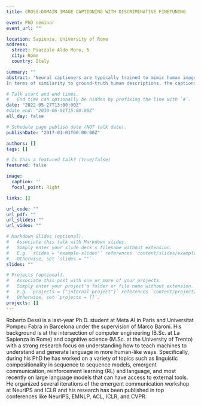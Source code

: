 ```yaml
---
title: CROSS-DOMAIN IMAGE CAPTIONING WITH DISCRIMINATIVE FINETUNING

event: PhD seminar
event_url: ""

location: Sapienza, University of Rome
address:
  street: Piazzale Aldo Moro, 5
  city: Rome
  country: Italy

summary: "" 
abstract: "Neural captioners are typically trained to mimic human image descriptions, without any awareness of the function that such descriptions might have, leading to biased and vague captions. In this talk, I’ll empirically show that adding a self-supervised objective to a neural captioner helps to recover a plain, visually descriptive language that is more informative about image contents. In particular, I’ll describe experiments where we take an out-of-the-box neural captioner, and we finetune it with a discriminative objective. Given a target image, the system must learn to produce a description that enables an out-of-the-box text-conditioned image retriever to identify the target image among a set of candidates.
In terms of similarity to ground-truth human descriptions, the captions emerging from discriminative finetuning lag slightly behind those generated by the non-finetuned model, when the latter is trained and tested on the same caption dataset. However, when the model is used without further tuning to generate captions for out-of-domain datasets, the discriminatively-finetuned captioner generates descriptions that resemble human references more than those produced by the same captioner trained only with supervised learning and without finetuning. I’ll further show that, on the Conceptual Captions dataset, discriminatively finetuned captions are more helpful than either vanilla captions or ground-truth captions for human subjects tasked with an image discrimination task. If time allows, I’ll conclude the talk by drawing a connection between our work and reinforcement learning from human feedback (RLHF), a recently introduced method powering models like ChatGPT and InstructGPT."

# Talk start and end times.
#   End time can optionally be hidden by prefixing the line with `#`.
date: "2022-05-27T13:00:00Z"
#date_end: "2030-06-01T15:00:00Z"
all_day: false

# Schedule page publish date (NOT talk date).
publishDate: "2017-01-01T00:00:00Z"

authors: []
tags: []

# Is this a featured talk? (true/false)
featured: false

image:
  caption: ''
  focal_point: Right

links: []

url_code: ""
url_pdf: ""
url_slides: ""
url_video: ""

# Markdown Slides (optional).
#   Associate this talk with Markdown slides.
#   Simply enter your slide deck's filename without extension.
#   E.g. `slides = "example-slides"` references `content/slides/example-slides.md`.
#   Otherwise, set `slides = ""`.
slides: ""

# Projects (optional).
#   Associate this post with one or more of your projects.
#   Simply enter your project's folder or file name without extension.
#   E.g. `projects = ["internal-project"]` references `content/project/deep-learning/index.md`.
#   Otherwise, set `projects = []`.
projects: []
---
```


Roberto Dessì is a last-year Ph.D. student at Meta AI in Paris and Universitat Pompeu Fabra in Barcelona under the supervision of Marco Baroni. His background is at the intersection of computer engineering (B.Sc. at La Sapienza in Rome) and cognitive science (M.Sc. at the University of Trento) with a strong research focus on understanding how to teach machines to understand and generate language in more human-like ways. Specifically, during his PhD he has worked on a variety of topics such as linguistic compositionality in sequence to sequence models, emergent communication, reinforcement learning (RL) and language, and most recently on large language models that can have access to external tools. He organized several iterations of the emergent communication workshop at NeurIPS and ICLR and his research has been published in top conferences like NeurIPS, EMNLP, ACL, ICLR, and CVPR.